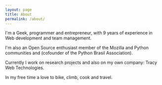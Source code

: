 ```yaml
---
layout: page
title: About
permalink: /about/
---
```


I'm a Geek, programmer and entrepreneur, with 9 years of experience in Web development and team management.

I'm also an Open Source enthusiast member of the Mozilla and Python communities and (cofounder of the Python Brasil Association).

Currently I work on research projects and also on my own company: Tracy Web Technologies.

In my free time a love to bike, climb, cook and travel.
